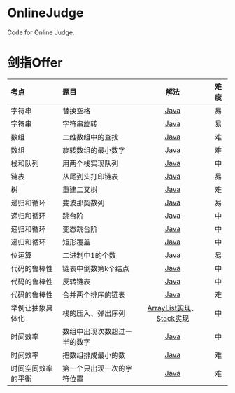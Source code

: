 # OnlineJudge
Code for Online Judge.

# 剑指Offer
|考点|题目|解法|难度|
|:--|:--|:--:|:--:|
|字符串|替换空格|[Java](https://github.com/GongchuangSu/OnlineJudge/blob/master/%E5%89%91%E6%8C%87Offer/%E6%9B%BF%E6%8D%A2%E7%A9%BA%E6%A0%BC/Solution.java)|易|
|字符串|字符串旋转|[Java](https://github.com/GongchuangSu/OnlineJudge/blob/master/%E5%89%91%E6%8C%87Offer/%E5%AD%97%E7%AC%A6%E4%B8%B2%E6%97%8B%E8%BD%AC/Solution.java)|易|
|数组|二维数组中的查找|[Java](https://github.com/GongchuangSu/OnlineJudge/blob/master/%E5%89%91%E6%8C%87Offer/%E4%BA%8C%E7%BB%B4%E6%95%B0%E7%BB%84%E4%B8%AD%E7%9A%84%E6%9F%A5%E6%89%BE/Solution.java)|难|
|数组|旋转数组的最小数字|[Java](https://github.com/GongchuangSu/OnlineJudge/blob/master/%E5%89%91%E6%8C%87Offer/%E6%97%8B%E8%BD%AC%E6%95%B0%E7%BB%84%E7%9A%84%E6%9C%80%E5%B0%8F%E6%95%B0%E5%AD%97/Solution.java)|难|
|栈和队列|用两个栈实现队列|[Java](https://github.com/GongchuangSu/OnlineJudge/blob/master/%E5%89%91%E6%8C%87Offer/%E7%94%A8%E4%B8%A4%E4%B8%AA%E6%A0%88%E5%AE%9E%E7%8E%B0%E9%98%9F%E5%88%97/Solution.java)|中|
|链表|从尾到头打印链表|[Java](https://github.com/GongchuangSu/OnlineJudge/blob/master/%E5%89%91%E6%8C%87Offer/%E4%BB%8E%E5%B0%BE%E5%88%B0%E5%A4%B4%E6%89%93%E5%8D%B0%E9%93%BE%E8%A1%A8/Solution.java)|易|
|树|重建二叉树|[Java](https://github.com/GongchuangSu/OnlineJudge/blob/master/%E5%89%91%E6%8C%87Offer/%E9%87%8D%E5%BB%BA%E4%BA%8C%E5%8F%89%E6%A0%91/Solution.java)|难|
|递归和循环|斐波那契数列|[Java](https://github.com/GongchuangSu/OnlineJudge/blob/master/%E5%89%91%E6%8C%87Offer/%E6%96%90%E6%B3%A2%E9%82%A3%E5%A5%91%E6%95%B0%E5%88%97/Solution.java)|易|
|递归和循环|跳台阶|[Java](https://github.com/GongchuangSu/OnlineJudge/blob/master/%E5%89%91%E6%8C%87Offer/%E8%B7%B3%E5%8F%B0%E9%98%B6/Solution.java)|中|
|递归和循环|变态跳台阶|[Java](https://github.com/GongchuangSu/OnlineJudge/blob/master/%E5%89%91%E6%8C%87Offer/%E5%8F%98%E6%80%81%E8%B7%B3%E5%8F%B0%E9%98%B6/Solution.java)|中|
|递归和循环|矩形覆盖|[Java](https://github.com/GongchuangSu/OnlineJudge/blob/master/%E5%89%91%E6%8C%87Offer/%E7%9F%A9%E5%BD%A2%E8%A6%86%E7%9B%96/Solution.java)|中|
|位运算|二进制中1的个数|[Java](https://github.com/GongchuangSu/OnlineJudge/blob/master/%E5%89%91%E6%8C%87Offer/%E4%BA%8C%E8%BF%9B%E5%88%B6%E4%B8%AD1%E7%9A%84%E4%B8%AA%E6%95%B0/Solution.java)|易|
|代码的鲁棒性|链表中倒数第k个结点|[Java](https://github.com/GongchuangSu/OnlineJudge/blob/master/%E5%89%91%E6%8C%87Offer/%E9%93%BE%E8%A1%A8%E4%B8%AD%E5%80%92%E6%95%B0%E7%AC%ACk%E4%B8%AA%E7%BB%93%E7%82%B9/Solution.java)|中|
|代码的鲁棒性|反转链表|[Java](https://github.com/GongchuangSu/OnlineJudge/blob/master/%E5%89%91%E6%8C%87Offer/%E5%8F%8D%E8%BD%AC%E9%93%BE%E8%A1%A8/Solution.java)|中|
|代码的鲁棒性|合并两个排序的链表|[Java](https://github.com/GongchuangSu/OnlineJudge/blob/master/%E5%89%91%E6%8C%87Offer/%E5%90%88%E5%B9%B6%E4%B8%A4%E4%B8%AA%E6%8E%92%E5%BA%8F%E7%9A%84%E9%93%BE%E8%A1%A8/Solution.java)|难|
|举例让抽象具体化|栈的压入、弹出序列|[ArrayList实现](https://github.com/GongchuangSu/OnlineJudge/blob/master/%E5%89%91%E6%8C%87Offer/%E6%A0%88%E7%9A%84%E5%8E%8B%E5%85%A5%E3%80%81%E5%BC%B9%E5%87%BA%E5%BA%8F%E5%88%97/Solution(ArrayList%E5%AE%9E%E7%8E%B0).java)、[Stack实现](https://github.com/GongchuangSu/OnlineJudge/blob/master/%E5%89%91%E6%8C%87Offer/%E6%A0%88%E7%9A%84%E5%8E%8B%E5%85%A5%E3%80%81%E5%BC%B9%E5%87%BA%E5%BA%8F%E5%88%97/Solution(Stack%E5%AE%9E%E7%8E%B0).java)|中|
|时间效率|数组中出现次数超过一半的数字|[Java](https://github.com/GongchuangSu/OnlineJudge/blob/master/%E5%89%91%E6%8C%87Offer/%E6%95%B0%E7%BB%84%E4%B8%AD%E5%87%BA%E7%8E%B0%E6%AC%A1%E6%95%B0%E8%B6%85%E8%BF%87%E4%B8%80%E5%8D%8A%E7%9A%84%E6%95%B0%E5%AD%97/Solution.java)|中|
|时间效率|把数组排成最小的数|[Java](https://github.com/GongchuangSu/OnlineJudge/blob/master/%E5%89%91%E6%8C%87Offer/%E6%8A%8A%E6%95%B0%E7%BB%84%E6%8E%92%E6%88%90%E6%9C%80%E5%B0%8F%E7%9A%84%E6%95%B0/Solution.java)|难|
|时间空间效率的平衡|第一个只出现一次的字符位置|[Java](https://github.com/GongchuangSu/OnlineJudge/blob/master/%E5%89%91%E6%8C%87Offer/%E7%AC%AC%E4%B8%80%E4%B8%AA%E5%8F%AA%E5%87%BA%E7%8E%B0%E4%B8%80%E6%AC%A1%E7%9A%84%E5%AD%97%E7%AC%A6%E4%BD%8D%E7%BD%AE/Solution.java)|难|
